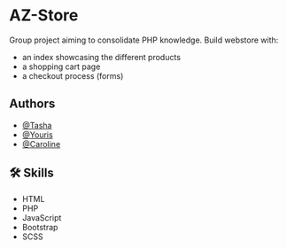 # AZ-Store

Group project aiming to consolidate PHP knowledge.
Build webstore with:
- an index showcasing the different products
- a shopping cart page
- a checkout process (forms)


## Authors

- [@Tasha](https://github.com/NataliiaTasha)
- [@Youris](https://github.com/Yourisrachid)
- [@Caroline](https://github.com/Caroline1123)



## 🛠 Skills
- HTML
- PHP
- JavaScript
- Bootstrap
- SCSS

